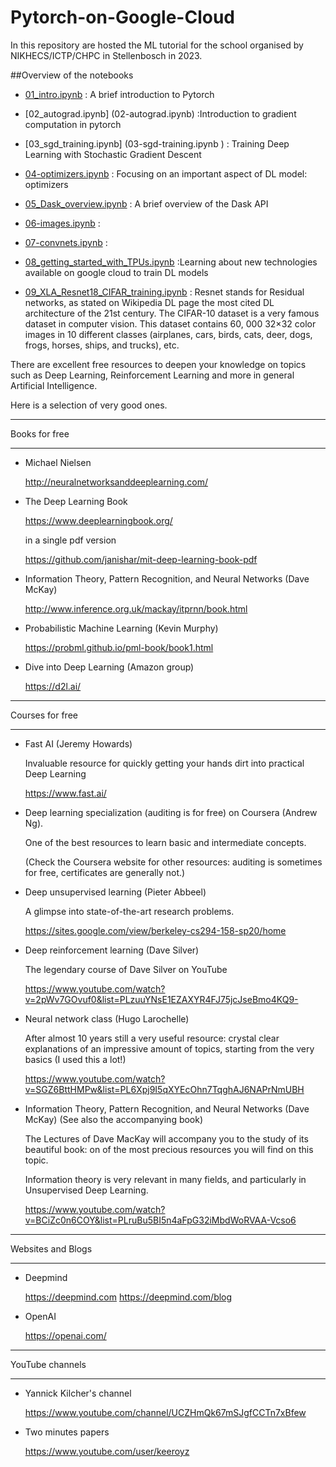 # Pytorch-on-Google-Cloud
In this repository are hosted the ML tutorial for the school organised by NIKHECS/ICTP/CHPC in Stellenbosch in 2023.



##Overview of the notebooks


- [01_intro.ipynb](05_Dask_overview.ipynb)
  : A brief introduction to Pytorch


- [02_autograd.ipynb] (02-autograd.ipynb)
  :Introduction to gradient computation in pytorch

- [03_sgd_training.ipynb] (03-sgd-training.ipynb )
  : Training Deep Learning with Stochastic Gradient Descent

- [04-optimizers.ipynb](04-optimizers.ipynb)
  : Focusing on an important aspect of DL model: optimizers


- [05_Dask_overview.ipynb](05_Dask_overview.ipynb)
  : A brief overview of the Dask API


- [06-images.ipynb](06-images.ipynb)
  :


- [07-convnets.ipynb](07-convnets.ipynb)
  :




- [08_getting_started_with_TPUs.ipynb](08_getting_started_with_TPUs.ipynb)
  :Learning about new technologies available on google cloud to train DL models
    
- [09_XLA_Resnet18_CIFAR_training.ipynb](09_XLA_Resnet18_CIFAR_training.ipynb)
  : Resnet stands for Residual networks, as stated on Wikipedia DL page the most cited DL architecture of the 21st century. The CIFAR-10 dataset is a very famous dataset in computer vision. This dataset contains 60, 000 32×32 color images in 10 different classes (airplanes, cars, birds, cats, deer, dogs, frogs, horses, ships, and trucks), etc. 







There are excellent free resources to deepen your knowledge
on topics such as Deep Learning, Reinforcement Learning and more
in general Artificial Intelligence.

Here is a selection of very good ones.


*******************************************************************
Books for free
*******************************************************************

- Michael Nielsen

  http://neuralnetworksanddeeplearning.com/


- The Deep Learning Book

  https://www.deeplearningbook.org/

  in a single pdf version

  https://github.com/janishar/mit-deep-learning-book-pdf
  
- Information Theory, Pattern Recognition, and Neural Networks (Dave McKay)

  http://www.inference.org.uk/mackay/itprnn/book.html


- Probabilistic Machine Learning (Kevin Murphy)

  https://probml.github.io/pml-book/book1.html
  
- Dive into Deep Learning (Amazon group)

  https://d2l.ai/
  

*******************************************************************
Courses for free
*******************************************************************

- Fast AI (Jeremy Howards)
  
  Invaluable resource for quickly getting your hands dirt into practical Deep Learning
  
  https://www.fast.ai/

- Deep learning specialization (auditing is for free)
  on Coursera (Andrew Ng).
  
  One of the best resources to learn basic and intermediate concepts.
  
  (Check the Coursera website for other resources: auditing
  is sometimes for free, certificates are generally not.)

- Deep unsupervised learning (Pieter Abbeel)

  A glimpse into state-of-the-art research problems.

  https://sites.google.com/view/berkeley-cs294-158-sp20/home

- Deep reinforcement learning (Dave Silver)

  The legendary course of Dave Silver on YouTube

  https://www.youtube.com/watch?v=2pWv7GOvuf0&list=PLzuuYNsE1EZAXYR4FJ75jcJseBmo4KQ9-

- Neural network class (Hugo Larochelle)

  After almost 10 years still a very useful resource: crystal clear explanations
  of an impressive amount of topics, starting from the very basics (I used this
  a lot!)

  https://www.youtube.com/watch?v=SGZ6BttHMPw&list=PL6Xpj9I5qXYEcOhn7TqghAJ6NAPrNmUBH
  
  
- Information Theory, Pattern Recognition, and Neural Networks (Dave McKay)
  (See also the accompanying book)

  The Lectures of Dave MacKay will accompany you to the study of its beautiful book:
  on of the most precious resources you will find on this topic.
  
  Information theory is very relevant in many fields, and particularly in Unsupervised Deep Learning.
  
  https://www.youtube.com/watch?v=BCiZc0n6COY&list=PLruBu5BI5n4aFpG32iMbdWoRVAA-Vcso6


*******************************************************************
Websites and Blogs
*******************************************************************

- Deepmind

  https://deepmind.com
  https://deepmind.com/blog


- OpenAI

  https://openai.com/


*******************************************************************
YouTube channels
*******************************************************************

- Yannick Kilcher's channel

  https://www.youtube.com/channel/UCZHmQk67mSJgfCCTn7xBfew


- Two minutes papers

  https://www.youtube.com/user/keeroyz
